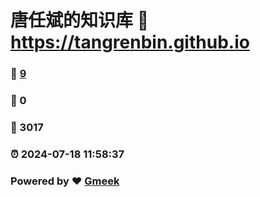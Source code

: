 # 唐任斌的知识库 :link: https://tangrenbin.github.io 
### :page_facing_up: [9](https://tangrenbin.github.io/tag.html) 
### :speech_balloon: 0 
### :hibiscus: 3017 
### :alarm_clock: 2024-07-18 11:58:37 
### Powered by :heart: [Gmeek](https://github.com/Meekdai/Gmeek)
